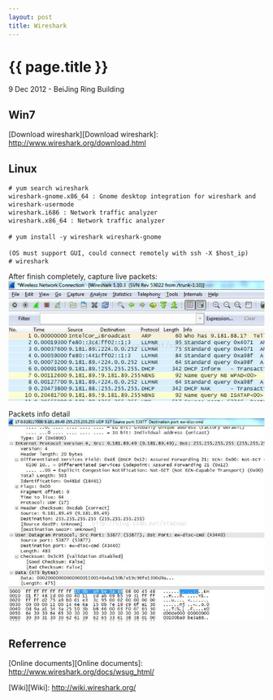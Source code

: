 ```yaml
---
layout: post
title: Wireshark
---
```


{{ page.title }}
================

<p class="meta">9 Dec 2012 - BeiJing Ring Building</p>

## Win7

[Download wireshark][Download wireshark]:  http://www.wireshark.org/download.html

## Linux

    # yum search wireshark
    wireshark-gnome.x86_64 : Gnome desktop integration for wireshark and wireshark-usermode
    wireshark.i686 : Network traffic analyzer
    wireshark.x86_64 : Network traffic analyzer

    # yum install -y wireshark wireshark-gnome

    (OS must support GUI, could connect remotely with ssh -X $host_ip)
    # wireshark

After finish completely, capture live packets:
[![wireshark2](/images/tech/wireshark2.jpg)](/images/tech/wireshark2.jpg)

Packets info detail
[![wireshark3](/images/tech/wireshark3.jpg)](/images/tech/wireshark3.jpg)

## Referrence

[Online documents][Online documents]:  http://www.wireshark.org/docs/wsug_html/

[Wiki][Wiki]:  http://wiki.wireshark.org/

